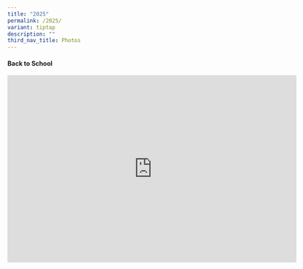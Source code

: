 ```yaml
---
title: "2025"
permalink: /2025/
variant: tiptap
description: ""
third_nav_title: Photos
---
```

<h4>Back to School</h4>
<p></p>
<div class="iframe-wrapper">
<iframe height="420" width="650" allowfullscreen="true" frameborder="0" src="https://docs.google.com/presentation/d/e/2PACX-1vQYpZ2fu8g2xG8M6NEYybltdbb8p0jhYe5Ifar8oGHLqZboH9-0vsqZwXRF_90FsG8tvfuiIBp-te8a/embed?start=false&amp;amp;loop=false&amp;amp;delayms=3000"></iframe>
</div>
<p></p>